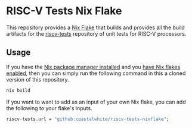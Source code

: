 # RISC-V Tests Nix Flake

This repository provides a [Nix Flake] that builds and provides all the build
artifacts for the [riscv-tests] repository of unit tests for RISC-V processors.

## Usage

If you have the [Nix package manager installed][nix installation] and you [have
Nix flakes enabled][Nix Flake], then you can simply run the following command in
this a cloned version of this repository.

```bash
nix build
```

If you want to want to add as an input of your own Nix flake, you can add the
following to your flake's inputs.

```nix
riscv-tests.url = "github:coastalwhite/riscv-tests-nixflake";
```

[Nix Flake]: https://nixos.wiki/wiki/Flakes
[riscv-tests]: https://github.com/riscv-software-src/riscv-tests
[nix installation]: https://nixos.wiki/wiki/Nix_Installation_Guide